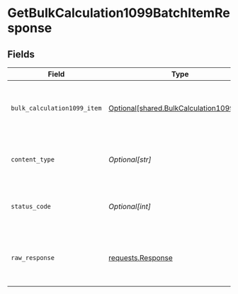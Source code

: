 # GetBulkCalculation1099BatchItemResponse


## Fields

| Field                                                                                          | Type                                                                                           | Required                                                                                       | Description                                                                                    |
| ---------------------------------------------------------------------------------------------- | ---------------------------------------------------------------------------------------------- | ---------------------------------------------------------------------------------------------- | ---------------------------------------------------------------------------------------------- |
| `bulk_calculation1099_item`                                                                    | [Optional[shared.BulkCalculation1099Item]](undefined/models/shared/bulkcalculation1099item.md) | :heavy_minus_sign:                                                                             | An item that will be converted into a calculation 1099                                         |
| `content_type`                                                                                 | *Optional[str]*                                                                                | :heavy_check_mark:                                                                             | HTTP response content type for this operation                                                  |
| `status_code`                                                                                  | *Optional[int]*                                                                                | :heavy_check_mark:                                                                             | HTTP response status code for this operation                                                   |
| `raw_response`                                                                                 | [requests.Response](https://requests.readthedocs.io/en/latest/api/#requests.Response)          | :heavy_minus_sign:                                                                             | Raw HTTP response; suitable for custom response parsing                                        |